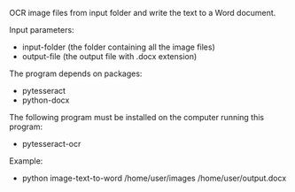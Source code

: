 OCR image files from input folder and write the text to a Word document.

Input parameters:
- input-folder (the folder containing all the image files)
- output-file (the output file with .docx extension)

The program depends on packages:
- pytesseract
- python-docx

The following program must be installed on the computer running this program:
- pytesseract-ocr

Example:
- python image-text-to-word /home/user/images /home/user/output.docx